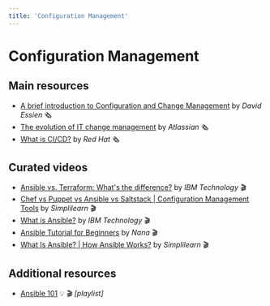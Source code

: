 ```yaml
---
title: 'Configuration Management'
---
```



Configuration Management
========================


## Main resources

* [A brief introduction to Configuration and Change Management](https://www.codementor.io/@davidessienshare/a-brief-introduction-to-configuration-and-change-management-wtfejj8hi) by *David Essien* 🗞
* [The evolution of IT change management](https://www.atlassian.com/itsm/change-management) by *Atlassian* 🗞
* [What is CI/CD?](https://www.redhat.com/en/topics/automation/what-is-configuration-management) by *Red Hat* 🗞


## Curated videos

* [Ansible vs. Terraform: What's the difference?](https://www.youtube.com/watch?v=rx4Uh3jv1cA) by *IBM Technology* 🎬
* [Chef vs Puppet vs Ansible vs Saltstack | Configuration Management Tools](https://www.youtube.com/watch?v=R8_veQiYBjI) by *Simplilearn* 🎬
* [What is Ansible?](https://www.youtube.com/watch?v=fHO1X93e4WA) by *IBM Technology* 🎬
* [Ansible Tutorial for Beginners](https://www.youtube.com/watch?v=1id6ERvfozo) by *Nana* 🎬
* [What Is Ansible? | How Ansible Works?](https://www.youtube.com/watch?v=wgQ3rHFTM4E) by *Simplilearn* 🎬


## Additional resources

* [Ansible 101](https://www.youtube.com/playlist?list=PL2_OBreMn7FqZkvMYt6ATmgC0KAGGJNAN) 💡 🎬 *[playlist]*
